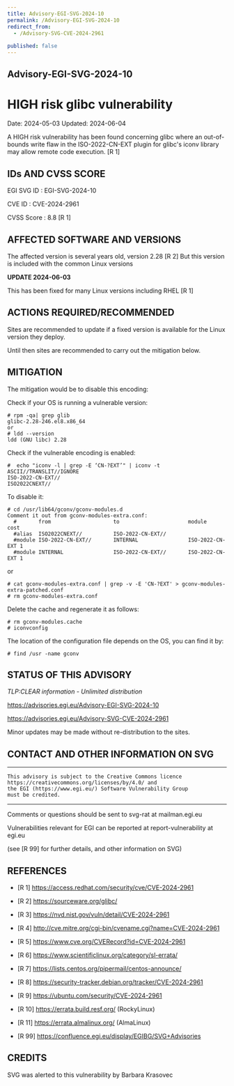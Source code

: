 ```yaml
---
title: Advisory-EGI-SVG-2024-10
permalink: /Advisory-EGI-SVG-2024-10
redirect_from:
  - /Advisory-SVG-CVE-2024-2961
  
published: false
---
```


## Advisory-EGI-SVG-2024-10

# HIGH risk glibc vulnerability 

Date:        2024-05-03
Updated:     2024-06-04

A HIGH risk vulnerability has been found concerning glibc where an 
out-of-bounds write flaw in the ISO-2022-CN-EXT plugin for glibc's 
iconv library may allow remote code execution. [R 1] 

## IDs AND CVSS SCORE

EGI SVG ID : EGI-SVG-2024-10
    
CVE ID     : CVE-2024-2961

CVSS Score : 8.8 [R 1]

## AFFECTED SOFTWARE AND VERSIONS

The affected version is several years old, version 2.28 [R 2]
But this version is included with the common Linux versions

**UPDATE 2024-06-03**

This has been fixed for many Linux versions including RHEL [R 1]

## ACTIONS REQUIRED/RECOMMENDED

Sites are recommended to update if a fixed version is available
for the Linux version they deploy.

Until then sites are recommended to carry out the mitigation below.


## MITIGATION

The mitigation would be to disable this encoding:


Check if your OS is running a vulnerable version:

```
# rpm -qa| grep glib
glibc-2.28-246.el8.x86_64
or
# ldd --version
ldd (GNU libc) 2.28
```

Check if  the vulnerable encoding is enabled:
```
#  echo "iconv -l | grep -E ‘CN-?EXT’" | iconv -t ASCII//TRANSLIT//IGNORE
ISO-2022-CN-EXT//
ISO2022CNEXT//
```
To disable it:

```
# cd /usr/lib64/gconv/gconv-modules.d
Comment it out from gconv-modules-extra.conf:
  #       from                    to                      module          cost
  #alias  ISO2022CNEXT//          ISO-2022-CN-EXT//
  #module ISO-2022-CN-EXT//       INTERNAL                ISO-2022-CN-EXT 1
  #module INTERNAL                ISO-2022-CN-EXT//       ISO-2022-CN-EXT 1
```
or 
```
# cat gconv-modules-extra.conf | grep -v -E 'CN-?EXT' > gconv-modules-extra-patched.conf
# rm gconv-modules-extra.conf
```
Delete the cache and regenerate it as follows:
```
# rm gconv-modules.cache
# iconvconfig
```
The location of the configuration file depends on the OS, you can find it by:
```
# find /usr -name gconv
```

    
## STATUS OF THIS ADVISORY
                          
_TLP:CLEAR information - Unlimited distribution_ 

 https://advisories.egi.eu/Advisory-EGI-SVG-2024-10

 https://advisories.egi.eu/Advisory-SVG-CVE-2024-2961 


Minor updates may be made without re-distribution to the sites.


## CONTACT AND OTHER INFORMATION ON SVG


-----------------------------
    This advisory is subject to the Creative Commons licence 
    https://creativecommons.org/licenses/by/4.0/ and
    the EGI (https://www.egi.eu/) Software Vulnerability Group 
    must be credited.
-----------------------------

    
Comments or questions should be sent to
	svg-rat at mailman.egi.eu

Vulnerabilities relevant for EGI can be reported at
	report-vulnerability at egi.eu
    
(see [R 99] for further details, and other information on SVG)
    
    
## REFERENCES

- [R 1] <https://access.redhat.com/security/cve/CVE-2024-2961>

- [R 2] <https://sourceware.org/glibc/>
    
- [R 3] <https://nvd.nist.gov/vuln/detail/CVE-2024-2961> 

- [R 4] <http://cve.mitre.org/cgi-bin/cvename.cgi?name=CVE-2024-2961>
     
- [R 5] <https://www.cve.org/CVERecord?id=CVE-2024-2961>

- [R 6] <https://www.scientificlinux.org/category/sl-errata/>

- [R 7] <https://lists.centos.org/pipermail/centos-announce/>

- [R 8] <https://security-tracker.debian.org/tracker/CVE-2024-2961> 
    
- [R 9] <https://ubuntu.com/security/CVE-2024-2961>

- [R 10] <https://errata.build.resf.org/>   (RockyLinux)

- [R 11] <https://errata.almalinux.org/>  (AlmaLinux)


- [R 99] <https://confluence.egi.eu/display/EGIBG/SVG+Advisories>

## CREDITS

SVG was alerted to this vulnerability by Barbara Krasovec


